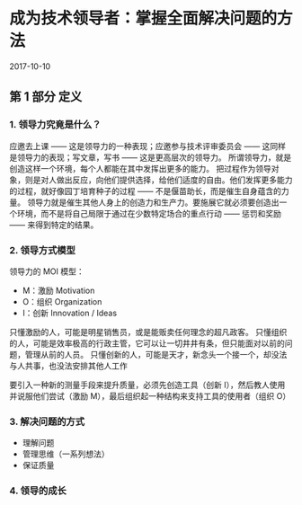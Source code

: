 # 成为技术领导者：掌握全面解决问题的方法
2017-10-10


## 第 1 部分  定义
### 1. 领导力究竟是什么？
应邀去上课 —— 这是领导力的一种表现；应邀参与技术评审委员会 —— 这同样是领导力的表现；写文章，写书 —— 这是更高层次的领导力。
所谓领导力，就是创造这样一个环境，每个人都能在其中发挥出更多的能力。
把过程作为领导对象，则是对人做出反应，向他们提供选择，给他们适度的自由。他们发挥更多能力的过程，就好像园丁培育种子的过程 —— 不是偃苗助长，而是催生自身蕴含的力量。
领导力就是催生其他人身上的创造力和生产力。要施展它就必须要创造出一个环境，而不是将自己局限于通过在少数特定场合的重点行动 —— 惩罚和奖励 —— 来得到特定的结果。

### 2. 领导方式模型
领导力的 MOI 模型：
  - M：激励 Motivation
  - O：组织 Organization
  - I：创新 Innovation / Ideas

只懂激励的人，可能是明星销售员，或是能贩卖任何理念的超凡政客。
只懂组织的人，可能是效率极高的行政主管，它可以让一切井井有条，但只能面对以前的问题，管理从前的人员。
只懂创新的人，可能是天才，新念头一个接一个，却没法与人共事，也没法安排其他人工作

要引入一种新的测量手段来提升质量，必须先创造工具（创新 I），然后教人使用并说服他们尝试（激励 M），最后组织起一种结构来支持工具的使用者（组织 O）

### 3. 解决问题的方式
  - 理解问题
  - 管理思维（一系列想法）
  - 保证质量

### 4. 领导的成长
